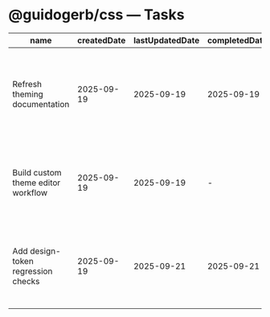 # @guidogerb/css — Tasks

| name                               | createdDate | lastUpdatedDate | completedDate | status      | description                                                                                                       |
| ---------------------------------- | ----------- | --------------- | ------------- | ----------- | ----------------------------------------------------------------------------------------------------------------- |
| Refresh theming documentation      | 2025-09-19  | 2025-09-19      | 2025-09-19    | complete    | Ensured the README walks through reset imports, provider setup, and ThemeSelect embedding for tenant apps.        |
| Build custom theme editor workflow | 2025-09-19  | 2025-09-19      | -             | in progress | Prototype a modal-driven editor that saves bespoke token sets through the storage helpers and broadcasts updates. |
| Add design-token regression checks | 2025-09-19  | 2025-09-21      | 2025-09-21    | complete    | Capture screenshot/DOM snapshots so token regressions are caught before publishing shared CSS.                    |
